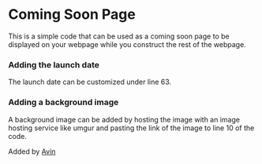 # Coming Soon Page
This is a simple code that can be used as a coming soon page to be displayed on your webpage while you construct the rest of the webpage. 

### Adding the launch date
The launch date can be customized under line 63.

### Adding a background image 
A background image can be added by hosting the image with an image hosting service like umgur and pasting the link of the image to line 10 of the code.

Added by [Avin](https://github.com/avinIndrasoma)
